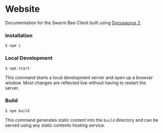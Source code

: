 # Website

Documentation for the Swarm Bee Client built using [Docusaurus 2](https://v2.docusaurus.io/).

### Installation

```
$ npm i
```

### Local Development

```
$ npm start
```

This command starts a local development server and open up a browser window. Most changes are reflected live without having to restart the server.

### Build

```
$ npm build
```

This command generates static content into the `build` directory and can be served using any static contents hosting service.